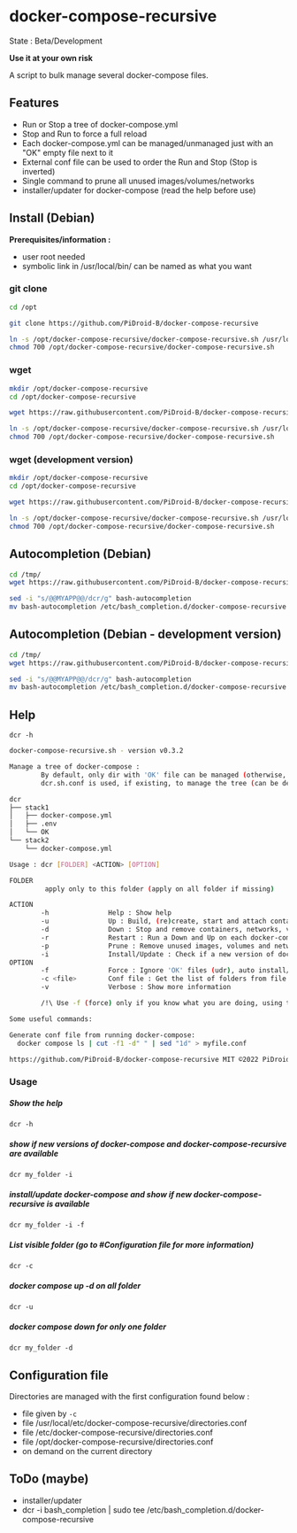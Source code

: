 # docker-compose-recursive

State : Beta/Development

**Use it at your own risk**

A script to bulk manage several docker-compose files.

## Features

- Run or Stop a tree of docker-compose.yml
- Stop and Run to force a full reload
- Each docker-compose.yml can be managed/unmanaged just with an "OK" empty file next to it
- External conf file can be used to order the Run and Stop (Stop is inverted)
- Single command to prune all unused images/volumes/networks
- installer/updater for docker-compose (read the help before use)


## Install (Debian)

**Prerequisites/information :**
- user root needed
- symbolic link in /usr/local/bin/ can be named as what you want

### git clone
```bash
cd /opt

git clone https://github.com/PiDroid-B/docker-compose-recursive

ln -s /opt/docker-compose-recursive/docker-compose-recursive.sh /usr/local/bin/dcr
chmod 700 /opt/docker-compose-recursive/docker-compose-recursive.sh
```

### wget
```bash
mkdir /opt/docker-compose-recursive
cd /opt/docker-compose-recursive

wget https://raw.githubusercontent.com/PiDroid-B/docker-compose-recursive/main/docker-compose-recursive.sh

ln -s /opt/docker-compose-recursive/docker-compose-recursive.sh /usr/local/bin/dcr
chmod 700 /opt/docker-compose-recursive/docker-compose-recursive.sh
```

### wget (development version)
```bash
mkdir /opt/docker-compose-recursive
cd /opt/docker-compose-recursive

wget https://raw.githubusercontent.com/PiDroid-B/docker-compose-recursive/dev/docker-compose-recursive.sh

ln -s /opt/docker-compose-recursive/docker-compose-recursive.sh /usr/local/bin/dcr
chmod 700 /opt/docker-compose-recursive/docker-compose-recursive.sh
```

## Autocompletion (Debian)
```bash
cd /tmp/
wget https://raw.githubusercontent.com/PiDroid-B/docker-compose-recursive/main/bash-autocompletion

sed -i "s/@@MYAPP@@/dcr/g" bash-autocompletion
mv bash-autocompletion /etc/bash_completion.d/docker-compose-recursive
```

## Autocompletion (Debian - development version)
```bash
cd /tmp/
wget https://raw.githubusercontent.com/PiDroid-B/docker-compose-recursive/dev/bash-autocompletion

sed -i "s/@@MYAPP@@/dcr/g" bash-autocompletion
mv bash-autocompletion /etc/bash_completion.d/docker-compose-recursive
```

## Help

`dcr -h`
```bash
docker-compose-recursive.sh - version v0.3.2

Manage a tree of docker-compose :
        By default, only dir with 'OK' file can be managed (otherwise, use the 'force' option)
        dcr.sh.conf is used, if existing, to manage the tree (can be defined with -c)

dcr
├── stack1
│   ├── docker-compose.yml
│   ├── .env
│   └── OK
└── stack2
    └── docker-compose.yml

Usage : dcr [FOLDER] <ACTION> [OPTION]

FOLDER
         apply only to this folder (apply on all folder if missing)

ACTION
        -h               Help : Show help
        -u               Up : Build, (re)create, start and attach containers for each docker-compose
        -d               Down : Stop and remove containers, networks, volumes and images created
        -r               Restart : Run a Down and Up on each docker-compose
        -p               Prune : Remove unused images, volumes and networks
        -i               Install/Update : Check if a new version of docker-compose and dcr exist (autoupdate for docker-compose if force)
OPTION
        -f               Force : Ignore 'OK' files (udr), auto install/upgrade (-i)
        -c <file>        Conf file : Get the list of folders from file instead of generate it
        -v               Verbose : Show more information

        /!\ Use -f (force) only if you know what you are doing, using this script is at your own risk

Some useful commands:

Generate conf file from running docker-compose:
  docker compose ls | cut -f1 -d" " | sed "1d" > myfile.conf

https://github.com/PiDroid-B/docker-compose-recursive MIT ©2022 PiDroid-B 
```
### Usage

##### Show the help
`dcr -h`

##### show if new versions of docker-compose and docker-compose-recursive are available
`dcr my_folder -i`

##### install/update docker-compose and show if new docker-compose-recursive is available
`dcr my_folder -i -f`

##### List visible folder (go to #Configuration file for more information)
`dcr -c`

##### docker compose up -d on all folder
`dcr -u`

##### docker compose down for only one folder
`dcr my_folder -d`


## Configuration file

Directories are managed with the first configuration found below :
- file given by `-c`
- file /usr/local/etc/docker-compose-recursive/directories.conf
- file /etc/docker-compose-recursive/directories.conf
- file /opt/docker-compose-recursive/directories.conf
- on demand on the current directory


## ToDo (maybe)

- installer/updater
- dcr -i bash_completion | sudo tee /etc/bash_completion.d/docker-compose-recursive
